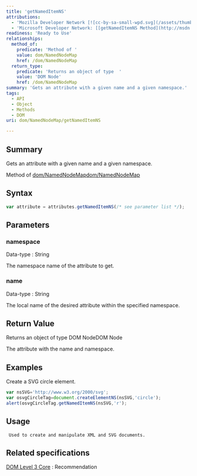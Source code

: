 ```yaml
---
title: 'getNamedItemNS'
attributions:
  - 'Mozilla Developer Network [![cc-by-sa-small-wpd.svg](/assets/thumb/8/8c/cc-by-sa-small-wpd.svg/120px-cc-by-sa-small-wpd.svg.png)](http://creativecommons.org/licenses/by-sa/3.0/us/): [[NamedNodeMap](https://developer.mozilla.org/en-US/docs/Web/API/NamedNodeMap) Article]'
  - 'Microsoft Developer Network: [[getNamedItemNS Method](http://msdn.microsoft.com/en-us/library/ie/ff975126(v=vs.85).aspx) Article]'
readiness: 'Ready to Use'
relationships:
  method_of:
    predicate: 'Method of '
    value: dom/NamedNodeMap
    href: /dom/NamedNodeMap
  return_type:
    predicate: 'Returns an object of type  '
    value: 'DOM Node'
    href: /dom/NamedNodeMap
summary: 'Gets an attribute with a given name and a given namespace.'
tags:
  - API
  - Object
  - Methods
  - DOM
uri: dom/NamedNodeMap/getNamedItemNS

---
```

## Summary

Gets an attribute with a given name and a given namespace.

Method of [dom/NamedNodeMap](/dom/NamedNodeMap)[dom/NamedNodeMap](/dom/NamedNodeMap)

## Syntax

``` js
var attribute = attributes.getNamedItemNS(/* see parameter list */);
```

## Parameters

### namespace

 Data-type
:   String

 The namespace name of the attribute to get.

### name

 Data-type
:   String

 The local name of the desired attribute within the specified namespace.

## Return Value

Returns an object of type DOM NodeDOM Node

The attribute with the name and namespace.

## Examples

Create a SVG circle element.

``` js
var nsSVG='http://www.w3.org/2000/svg';
var osvgCircleTag=document.createElementNS(nsSVG,'circle');
alert(osvgCircleTag.getNamedItemNS(nsSVG,'r');
```

## Usage

     Used to create and manipulate XML and SVG documents.

## Related specifications

[DOM Level 3 Core](http://www.w3.org/TR/DOM-Level-3-Core/)
:   Recommendation

